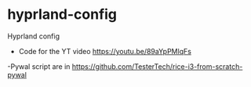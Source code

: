 # hyprland-config
Hyprland config

- Code for the YT video https://youtu.be/89aYpPMlqFs

-Pywal script are in https://github.com/TesterTech/rice-i3-from-scratch-pywal

